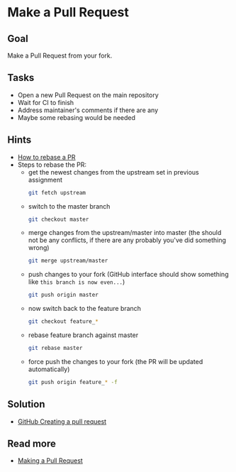 Make a Pull Request
===================

Goal
----

Make a Pull Request from your fork.

Tasks
-----

* Open a new Pull Request on the main repository
* Wait for CI to finish
* Address maintainer's comments if there are any
* Maybe some rebasing would be needed 

Hints
-----

* [How to rebase a PR](https://akrabat.com/the-beginners-guide-to-rebasing-your-pr/)
* Steps to rebase the PR:
    - get the newest changes from the upstream set in previous assignment
        ```bash
        git fetch upstream
        ```
    - switch to the master branch
        ```bash
        git checkout master
        ```
    - merge changes from the upstream/master into master (the should not be any conflicts, if there are any probably you've did something wrong)
        ```bash
        git merge upstream/master
        ```
    - push changes to your fork (GitHub interface should show something like `this branch is now even...`)
        ```bash
        git push origin master
        ```
    - now switch back to the feature branch
        ```bash
        git checkout feature_*
        ```
    - rebase feature branch against master
        ```bash
        git rebase master
        ```
    - force push the changes to your fork (the PR will be updated automatically)
        ```bash
        git push origin feature_* -f
        ```

Solution
--------

* [GitHub Creating a pull request](https://help.github.com/en/articles/creating-a-pull-request-from-a-fork)

Read more
---------

* [Making a Pull Request](https://www.atlassian.com/git/tutorials/making-a-pull-request)
